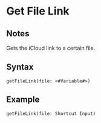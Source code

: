# Get File Link
## Notes
Gets the iCloud link to a certain file.
## Syntax
```
getFileLink(file: <#Variable#>)
```
## Example
```
getFileLink(file: Shortcut Input)
```